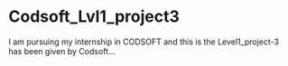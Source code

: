# Codsoft_Lvl1_project3
I am pursuing my internship in CODSOFT and this is the Level1_project-3 has been given by Codsoft...

